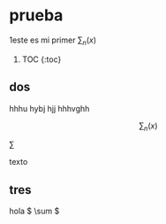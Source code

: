 
# prueba

1este es mi primer $\sum_n (x)$

1. TOC
{:toc}

## dos

hhhu hybj hjj hhhvghh 

$$
\sum_n (x)
$$

$\sum$

texto

## tres
hola $ \sum $
